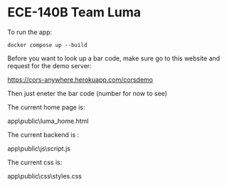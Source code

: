 # ECE-140B Team Luma

To run the app:
```
docker compose up --build
```

Before you want to look up a bar code, make sure go to this website and request for the demo server:

https://cors-anywhere.herokuapp.com/corsdemo

Then just eneter the bar code (number for now to see)

The current home page is:

app\public\luma_home.html

The current backend is :

app\public\js\script.js

The current css is:

app\public\css\styles.css
